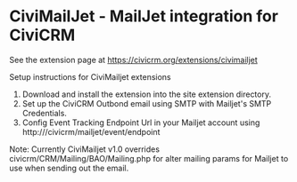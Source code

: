 CiviMailJet - MailJet integration for CiviCRM 
===============================


See the extension page at https://civicrm.org/extensions/civimailjet

Setup instructions for CiviMailjet extensions

1. Download and install the extension into the site extension directory.
2. Set up the CiviCRM Outbond email using SMTP  with  Mailjet's SMTP Credentials.
3. Config Event Tracking Endpoint Url in your Mailjet account using http://<sites>/civicrm/mailjet/event/endpoint

Note: Currently CiviMailjet v1.0 overrides civicrm/CRM/Mailing/BAO/Mailing.php for alter mailing params for Mailjet to use when sending out the email.



